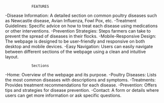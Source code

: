                 FEATURES
-Disease Information: A detailed section on common poultry diseases such as Newcastle disease, Avian Influenza, Fowl Pox, etc.
-Treatment Guidelines: Specific advice on how to treat each disease using medications or other interventions.
-Prevention Strategies: Steps farmers can take to prevent the spread of diseases in their flocks.
-Mobile-Responsive Design: The webpage is designed to be user-friendly and responsive on both desktop and mobile devices.
-Easy Navigation: Users can easily navigate between different sections of the webpage using a clean and intuitive layout.

                Sections
-Home: Overview of the webpage and its purpose.
-Poultry Diseases: Lists the most common diseases with descriptions and symptoms.
-Treatments: Provides treatment recommendations for each disease.
-Prevention: Offers tips and strategies for disease prevention.
-Contact: A form or details where users can get more information or ask specific questions.
